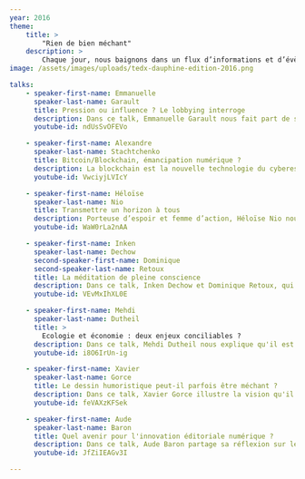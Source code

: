 ```yaml
---
year: 2016
theme:
    title: >
        "Rien de bien méchant"
    description: >
        Chaque jour, nous baignons dans un flux d’informations et d’évènements. Par notre regard, nous déformons l’actualité au fil de nos interprétations. Il n’existe donc rien en soi, et tout est le fruit de notre perception. Comment différencier, dans ce cas, le bon du mauvais ? Comment juger de l’important et de l’insignifiant ? Nous vous invitons, à travers le thème "Rien de bien méchant", à nuancer vos visions parfois manichéennes et à porter un regard nouveau sur les choses.
image: /assets/images/uploads/tedx-dauphine-edition-2016.png

talks:
    - speaker-first-name: Emmanuelle
      speaker-last-name: Garault
      title: Pression ou influence ? Le lobbying interroge
      description: Dans ce talk, Emmanuelle Garault nous fait part de son expérience pour venir questionner le regard opaque que nous portons sur le lobbying.<br>Ancienne représentante du géant pure player eBay, Emmanuelle Garault dirige aujourd'hui les affaires publiques du groupe pharmaceutique Roche. C'est dans une approche constante d'éthique et de transparence qu'Emmanuelle a défendu par ailleurs les intérêts de la Chambre de commerce de Paris à Bruxelles.
      youtube-id: ndUsSvOFEVo

    - speaker-first-name: Alexandre
      speaker-last-name: Stachtchenko
      title: Bitcoin/Blockchain, émancipation numérique ?
      description: La blockchain est la nouvelle technologie du cyberespace qui vous permettra de sécuriser votre liberté numérique dans le temps. Avec Bitcoin, cela commence par votre portefeuille. Dans ce talk, Alexandre Stachtchenko, co-fondateur de Blockchain France, vient éclairer ces concepts largement médiatisés mais pourtant encore mal définis.<br>Ancien étudiant de l'ESCP Europe, Alexandre Stachtchenko est co-fondateur de Blockchain France et président de la Chaintech.
      youtube-id: VwciyjLVIcY

    - speaker-first-name: Héloïse
      speaker-last-name: Nio
      title: Transmettre un horizon à tous
      description: Porteuse d’espoir et femme d’action, Héloïse Nio nous expose dans ce talk sa vision du partage, valeur essentielle à l’équilibre de notre société humaine.<br>Héloïse Nio, s'est installée à Paris en 2012 pour exercer son métier d'ingénieur radio. En 2015, elle décide de quitter son activité pour créer l'école Thot pour venir en aide aux réfugiés et demandeurs d'asile non diplômés dans leur pays.
      youtube-id: WaW0rLa2nAA

    - speaker-first-name: Inken
      speaker-last-name: Dechow
      second-speaker-first-name: Dominique
      second-speaker-last-name: Retoux
      title: La méditation de pleine conscience
      description: Dans ce talk, Inken Dechow et Dominique Retoux, qui ont suivi la prestigieuse formation de méditation de pleine conscience du professeur émérite Jon Kabat-Zinn à l’Université du Massachusetts, nous accompagnent dans notre recherche d'équilibre à travers une initiation à la méditation.<br>Iken Dechow, ingénieure de formation, a travaillé durant quinze années pour le groupe L’Oréal. Dominique Retoux a lui collaboré pendant huit ans avec Médecins Sans Frontières avant de lancer son projet de start-up.
      youtube-id: VEvMxIhXL0E

    - speaker-first-name: Mehdi
      speaker-last-name: Dutheil
      title: >
        Ecologie et économie : deux enjeux conciliables ?
      description: Dans ce talk, Mehdi Dutheil nous explique qu'il est possible d'entreprendre de façon raisonnée en se basant sur le concept de l'« écolonomie », selon lequel il est plus économique de produire de manière écologique.<br>Mehdi Dutheil travaille comme Responsable Grands Comptes chez Pocheco. Cette société, portée par Emmanuel Druon et mise en avant dans le documentaire « Demain », démontre que l'écolonomie est aujourd'hui au cœur des problématiques managériales et citoyennes.
      youtube-id: i8O6IrUn-ig

    - speaker-first-name: Xavier
      speaker-last-name: Gorce
      title: Le dessin humoristique peut-il parfois être méchant ?
      description: Dans ce talk, Xavier Gorce illustre la vision qu'il a de son métier de dessinateur de presse en évoquant comment les dessins aident à dépeindre les enjeux d’un monde souvent perçu comme étant dramatiquement absurde.<br>Xavier Gorce est dessinateur de presse indépendant. Il réalise notamment des dessins humoristiques pour Le Monde. Il est l'auteur du célèbre recueil Les Indégivrables, ces petits manchots, un peu ridicules, choisis pour leurs caractéristiques propices à la satire sociale.
      youtube-id: feVAXzKFSek

    - speaker-first-name: Aude
      speaker-last-name: Baron
      title: Quel avenir pour l'innovation éditoriale numérique ?
      description: Dans ce talk, Aude Baron partage sa réflexion sur le triptyque contenus / business model / (r)évolution des plateformes sociales.<br>Journaliste spécialisée dans les dynamiques communautaires et les réseaux sociaux, Aude Baron est rédactrice en chef d'Eurosport.fr. En 2011, elle co-fondait "Le Plus", l'espace participatif de l'Obs. Aujourd'hui, Aude explore les nouvelles formes de narration sur le digital.
      youtube-id: JfZiIEAGv3I

---
```


